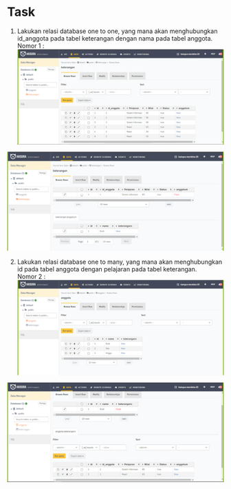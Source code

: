 # Task

1) Lakukan relasi database one to one, yang mana akan menghubungkan id_anggota pada tabel keterangan dengan nama pada tabel anggota.  
Nomor 1 :    
![alt text](https://github.com/rizqihidayat3017/react_muhammad-rizqi-hidayat/blob/master/21_Relational%20Database/screenshoot/1_table%20keterangan.PNG)  

![alt text](https://github.com/rizqihidayat3017/react_muhammad-rizqi-hidayat/blob/master/21_Relational%20Database/screenshoot/1_table%20keterangan%20view.PNG)  

2) Lakukan relasi database one to many, yang mana akan menghubungkan id pada tabel anggota dengan pelajaran pada tabel keterangan.  
Nomor 2 :    
![alt text](https://github.com/rizqihidayat3017/react_muhammad-rizqi-hidayat/blob/master/21_Relational%20Database/screenshoot/2_table%20anggota.PNG)  

![alt text](https://github.com/rizqihidayat3017/react_muhammad-rizqi-hidayat/blob/master/21_Relational%20Database/screenshoot/2_vtable%20anggota%20view%20keterangan.PNG)  